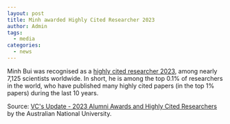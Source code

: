 ```yaml
---
layout: post
title: Minh awarded Highly Cited Researcher 2023
author: Admin
tags:
  - media
categories: 
  - news
---
```


Minh Bui was recognised as a [highly cited researcher 2023](https://clarivate.com/highly-cited-researchers/?action=clv_hcr_members_filter&clv-paged=1&clv-category=&clv-institution=&clv-region=&clv-name=Minh&utm_medium=Organic%2FSearch&utm_source=www-google-com), among nearly 7,125 scientists worldwide. In short, he is among the top 0.1% of researchers in the world,
who have published many highly cited papers (in the top 1% papers) during the last 10 years.

Source: [VC's Update - 2023 Alumni Awards and Highly Cited Researchers](https://www.anu.edu.au/news/all-news/vcs-update-2023-alumni-awards-and-highly-cited-researchers) by the Australian National University.
